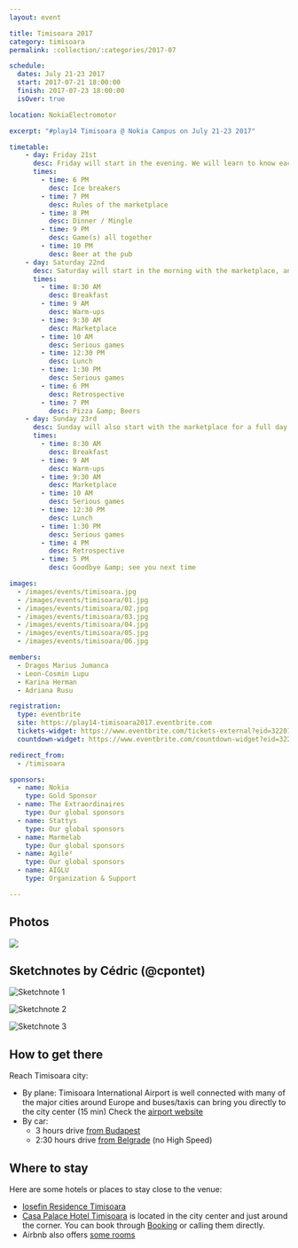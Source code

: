 ```yaml
---
layout: event

title: Timisoara 2017
category: timisoara
permalink: :collection/:categories/2017-07

schedule:
  dates: July 21-23 2017
  start: 2017-07-21 18:00:00
  finish: 2017-07-23 18:00:00
  isOver: true

location: NokiaElectromotor

excerpt: "#play14 Timisoara @ Nokia Campus on July 21-23 2017"

timetable:
    - day: Friday 21st
      desc: Friday will start in the evening. We will learn to know each other and share a nice dinner all together.
      times:
        - time: 6 PM
          desc: Ice breakers
        - time: 7 PM
          desc: Rules of the marketplace
        - time: 8 PM
          desc: Dinner / Mingle
        - time: 9 PM
          desc: Game(s) all together
        - time: 10 PM
          desc: Beer at the pub
    - day: Saturday 22nd
      desc: Saturday will start in the morning with the marketplace, and then we will play games all day long.
      times:
        - time: 8:30 AM
          desc: Breakfast
        - time: 9 AM
          desc: Warm-ups
        - time: 9:30 AM
          desc: Marketplace
        - time: 10 AM
          desc: Serious games
        - time: 12:30 PM
          desc: Lunch
        - time: 1:30 PM
          desc: Serious games
        - time: 6 PM
          desc: Retrospective
        - time: 7 PM
          desc: Pizza &amp; Beers
    - day: Sunday 23rd
      desc: Sunday will also start with the marketplace for a full day of games. Whoever needs to catch a plane can leave earlier.
      times:
        - time: 8:30 AM
          desc: Breakfast
        - time: 9 AM
          desc: Warm-ups
        - time: 9:30 AM
          desc: Marketplace
        - time: 10 AM
          desc: Serious games
        - time: 12:30 PM
          desc: Lunch
        - time: 1:30 PM
          desc: Serious games
        - time: 4 PM
          desc: Retrospective
        - time: 5 PM
          desc: Goodbye &amp; see you next time

images:
  - /images/events/timisoara.jpg
  - /images/events/timisoara/01.jpg
  - /images/events/timisoara/02.jpg
  - /images/events/timisoara/03.jpg
  - /images/events/timisoara/04.jpg
  - /images/events/timisoara/05.jpg
  - /images/events/timisoara/06.jpg

members:
  - Dragos Marius Jumanca
  - Leon-Cosmin Lupu
  - Karina Herman
  - Adriana Rusu

registration: 
  type: eventbrite
  site: https://play14-timisoara2017.eventbrite.com
  tickets-widget: https://www.eventbrite.com/tickets-external?eid=32201422321&ref=etckt
  countdown-widget: https://www.eventbrite.com/countdown-widget?eid=32201422321

redirect_from:
  - /timisoara

sponsors:
  - name: Nokia
    type: Gold Sponsor
  - name: The Extraordinaires
    type: Our global sponsors
  - name: Stattys
    type: Our global sponsors
  - name: Marmelab
    type: Our global sponsors
  - name: Agile²
    type: Our global sponsors
  - name: AIGLU
    type: Organization & Support

---
```


## Photos

<a href="https://photos.app.goo.gl/KIbWD4aIRgFGCQ8l1" target="_blank">
  <img src="https://lh3.googleusercontent.com/bnFFclkW4-qxNn3werCnEozHhH8bY2-eIGgHJSYjad02Bl2kZ-VoV77FnN3GYm2Gkz4qL6J0A0F-K-Z-JjnKJlSgxFunJuBgiKlJdCw29kstn8ZjmLtdsBec6dcyYGFAS1YSfH9j7WaeVcU7r8zTuxZvD8VWsPez5N1QIeVLmdWoovdHsELdQxrsQTaNdimA_g7AlroHb_5yWOfs4f9rstblju9-G7ZVJaKSmur-aMIJQ5wu03YXxJHIfPIMSggtLDyXbSHD-pJKYixcuMNB7NupTbmbbxe6g959EHE39Fui7XNC2dna-_WEwMaFumP2EcTuDmJtQtzGeMinG3qYm-aEIRCiVYi0RzpQZxOjqXE0saj0eSd5wIJw83eoybKpxUgXR_Zk3_FDZ4n3_sC9VzgxiE3bvrSmPl1j6E1g-ub-ZvwIJEIcwVQmquRtem5AiLjaaArj1cnnLgRCw-W7mQxrH6QN3d_Gr_vMxds6dRTD5CbDD_yZsJy3obT900SHGxk6SeX00LqlY0JuRXyPMnhqkCSzBfnTOP9hmKOMCwn0-4Xzvg94ZRk9Xg23aybox9bBSxg4qGWcdFu68_P1IYlgFUBEK1Y-3pLx-66Zdg3sy4Rf_Ny-Kz6XAlDRZ8-__3E38tldLzqV5k3cxZM-Uo9V3vVWMs7aRZSRmZPMNrq2Og=w1835-h1032-no">
</a>

## Sketchnotes by Cédric (@cpontet)

![Sketchnote 1](/images/events/timisoara/2017/01.jpg)
  
![Sketchnote 2](/images/events/timisoara/2017/02.jpg)
  
![Sketchnote 3](/images/events/timisoara/2017/03.jpg)


## How to get there

Reach Timisoara city:
* <i class='fa fa-plane fa-2x fa-fw'></i>
  By plane: Timisoara International Airport is well connected with many of the major cities around Europe and buses/taxis can bring you directly to the city center (15 min)
  Check the [airport website](http://aerotim.ro/)
* <i class='fa fa-automobile fa-2x fa-fw'></i>
  By car: 
  * 3 hours drive [from Budapest](https://www.google.lu/maps/dir/Budapest,+Hungary/Nokia+(ex-Alcatel+Lucent),+Bulevardul+Republicii,+Timi%C8%99oara,+Timi%C8%99+County,+Romania/@46.6228373,18.9450191,8z/data=!3m1!4b1!4m14!4m13!1m5!1m1!1s0x4741c334d1d4cfc9:0x400c4290c1e1160!2m2!1d19.040235!2d47.497912!1m5!1m1!1s0x47455d7b2821e4ad:0x9eeb89884ab984db!2m2!1d21.21106!2d45.750903!3e0?hl=en)
  * 2:30 hours drive [from Belgrade](https://www.google.lu/maps/dir/Belgrade,+Serbia/Nokia+(ex-Alcatel+Lucent),+Bulevardul+Republicii,+Timi%C8%99oara,+Timi%C8%99+County,+Romania/@45.268278,20.1049334,9z/data=!3m1!4b1!4m13!4m12!1m5!1m1!1s0x475a7aa3d7b53fbd:0x1db8645cf2177ee4!2m2!1d20.4489216!2d44.786568!1m5!1m1!1s0x47455d7b2821e4ad:0x9eeb89884ab984db!2m2!1d21.21106!2d45.750903?hl=en) (no High Speed)

<div class='two spacing'></div>

## Where to stay 

Here are some hotels or places to stay close to the venue:
* <i class='fa fa-hotel fa-2x fa-fw'></i>
  [Iosefin Residence Timisoara](http://iosefinresidence.ro/)  
* <i class='fa fa-hotel fa-2x fa-fw'></i>
  [Casa Palace Hotel Timisoara](http://hoteltimisoara.ro/ro/) is located in the city center and just around the corner. 
  You can book through [Booking](http://www.booking.com) or calling them directly.  
* <i class='fa fa-globe fa-2x fa-fw'></i>
  Airbnb also offers [some rooms](https://www.airbnb.com/s/Timi%C8%99oara--Timi%C8%99-County--Romania?guests=1&adults=1&children=0&infants=0&place_id=ChIJp7UPy31nRUcRSWeTc2Svf1M&checkin=07%2F14%2F2017&source=bb&page=1&allow_override%5B%5D=&checkout=07%2F16%2F2017&ss_id=u7iwpyhm&s_tag=-4PtH6fC)
  
